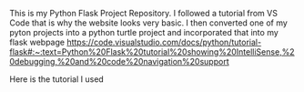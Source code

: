 This is my Python Flask Project Repository. I followed a tutorial from VS Code that is why the website looks very basic. I then converted one of my pyton projects into a python turtle project and incorporated that into my flask webpage
https://code.visualstudio.com/docs/python/tutorial-flask#:~:text=Python%20Flask%20tutorial%20showing%20IntelliSense,%20debugging,%20and%20code%20navigation%20support

Here is the tutorial I used
